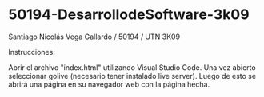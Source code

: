 # 50194-DesarrollodeSoftware-3k09
Santiago Nicolás Vega Gallardo / 50194 / UTN 3K09

Instrucciones:

Abrir el archivo "index.html" utilizando Visual Studio Code. Una vez abierto seleccionar golive (necesario tener instalado live server). Luego de esto se abrirá una página en su navegador web con la página hecha.
